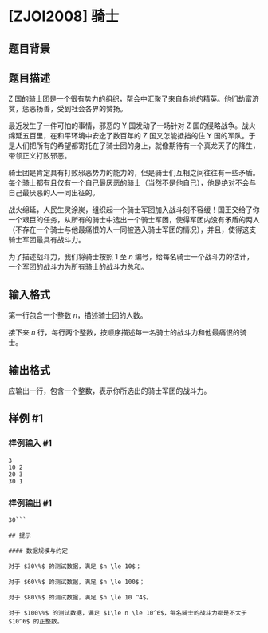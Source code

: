 # [ZJOI2008] 骑士

## 题目背景



## 题目描述

Z 国的骑士团是一个很有势力的组织，帮会中汇聚了来自各地的精英。他们劫富济贫，惩恶扬善，受到社会各界的赞扬。

最近发生了一件可怕的事情，邪恶的 Y 国发动了一场针对 Z 国的侵略战争。战火绵延五百里，在和平环境中安逸了数百年的 Z 国又怎能抵挡的住 Y 国的军队。于是人们把所有的希望都寄托在了骑士团的身上，就像期待有一个真龙天子的降生，带领正义打败邪恶。

骑士团是肯定具有打败邪恶势力的能力的，但是骑士们互相之间往往有一些矛盾。每个骑士都有且仅有一个自己最厌恶的骑士（当然不是他自己），他是绝对不会与自己最厌恶的人一同出征的。

战火绵延，人民生灵涂炭，组织起一个骑士军团加入战斗刻不容缓！国王交给了你一个艰巨的任务，从所有的骑士中选出一个骑士军团，使得军团内没有矛盾的两人（不存在一个骑士与他最痛恨的人一同被选入骑士军团的情况），并且，使得这支骑士军团最具有战斗力。

为了描述战斗力，我们将骑士按照 $1$ 至 $n$ 编号，给每名骑士一个战斗力的估计，一个军团的战斗力为所有骑士的战斗力总和。

## 输入格式

第一行包含一个整数 $n$，描述骑士团的人数。

接下来 $n$ 行，每行两个整数，按顺序描述每一名骑士的战斗力和他最痛恨的骑士。

## 输出格式

应输出一行，包含一个整数，表示你所选出的骑士军团的战斗力。

## 样例 #1

### 样例输入 #1
```
3
10 2
20 3
30 1
```

### 样例输出 #1

```
30```

## 提示

#### 数据规模与约定

对于 $30\%$ 的测试数据，满足 $n \le 10$；

对于 $60\%$ 的测试数据，满足 $n \le 100$；

对于 $80\%$ 的测试数据，满足 $n \le 10 ^4$。

对于 $100\%$ 的测试数据，满足 $1\le n \le 10^6$，每名骑士的战斗力都是不大于 $10^6$ 的正整数。
